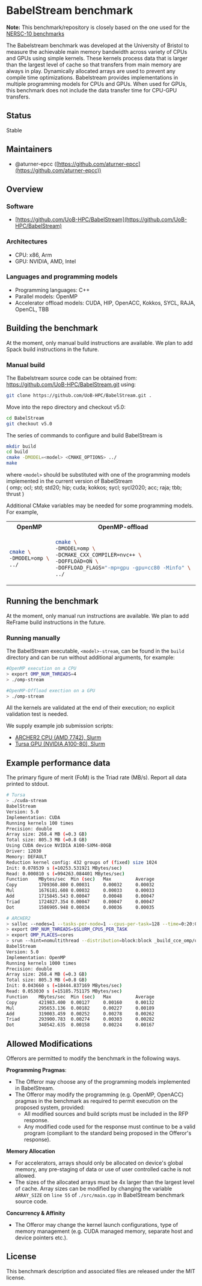 # BabelStream benchmark

**Note:** This benchmark/repository is closely based on the one used for the [NERSC-10 benchmarks](https://www.nersc.gov/systems/nersc-10/benchmarks/)

The Babelstream benchmark was developed at the University of Bristol to measure the achievable main memory bandwidth across variety of CPUs and GPUs using simple kernels. These kernels process data that is larger than the largest level of cache so that transfers from main memory are always in play. Dynamically allocated arrays are used to prevent any compile time optimizations. Babelstream provides implementations in multiple programming models for CPUs and GPUs. When used for GPUs, this benchmark does not include the data transfer time for CPU-GPU transfers.

## Status

Stable

## Maintainers

- @aturner-epcc ([https://github.com/aturner-epcc](https://github.com/aturner-epcc))

## Overview

### Software

- [https://github.com/UoB-HPC/BabelStream](https://github.com/UoB-HPC/BabelStream)

### Architectures

- CPU: x86, Arm
- GPU: NVIDIA, AMD, Intel

### Languages and programming models

- Programming languages: C++
- Parallel models: OpenMP
- Accelerator offload models: CUDA, HIP, OpenACC, Kokkos, SYCL, RAJA, OpenCL, TBB

## Building the benchmark

At the moment, only manual build instructions are available. We plan to add Spack
build instructions in the future.

### Manual build

The Babelstream source code can be obtained from:
https://github.com/UoB-HPC/BabelStream.git using:

```bash
git clone https://github.com/UoB-HPC/BabelStream.git .
```

Move into the repo directory and checkout v5.0:

```bash
cd BabelStream
git checkout v5.0
```

The series of commands to configure and build BabelStream is
```bash
mkdir build
cd build
cmake -DMODEL=<model> <CMAKE_OPTIONS> ../
make
```
where `<model>` should be substituted with one of
the programming models implemented in the current version of BabelStream<br>
( omp; ocl; std; std20; hip; cuda; kokkos;
  sycl; sycl2020; acc; raja; tbb; thrust )
  

Additional CMake variables may be needed for some programming models.
For example,
<table><tr><th> OpenMP </th><th> OpenMP-offload </th><th> CUDA </th><tr>
<tr><td>

```bash
cmake \
-DMODEL=omp \
../ 
```

</td><td>

```bash
cmake \
-DMODEL=omp \
-DCMAKE_CXX_COMPILER=nvc++ \
-DOFFLOAD=ON \
-DOFFLOAD_FLAGS="-mp=gpu -gpu=cc80 -Minfo" \
../ 
```

</td><td>

```bash
cmake \
-DMODEL=cuda \
-DCMAKE_CXX_COMPILER=nvc++ \
-DCMAKE_CUDA_COMPILER=nvcc \
-DCUDA_ARCH=sm_80 \
../ 
```

</td></tr></table>

## Running the benchmark

At the moment, only manual run instructions are available. We plan to add ReFrame
build instructions in the future.

### Running manually

The BabelStream executable, `<model>-stream`, can be found in the `build` directory
and can be run without additional arguments, for example:

```bash
#OpenMP execution on a CPU
> export OMP_NUM_THREADS=4
> ./omp-stream 

#OpenMP-Offload exection on a GPU
> ./omp-stream 
```

All the kernels are validated at the end of their execution;
no explicit validation test is needed.

We supply example job submission scripts:

- [ARCHER2 CPU (AMD 7742), Slurm](scripts/archer2-cpu.slurm)
- [Tursa GPU (NVIDIA A100-80), Slurm](scripts/tursa-gpu-a100.slurm)

## Example performance data

The primary figure of merit (FoM) is the Triad rate (MB/s).
Report all data printed to stdout.

```bash
# Tursa
> ./cuda-stream
BabelStream
Version: 5.0
Implementation: CUDA
Running kernels 100 times
Precision: double
Array size: 268.4 MB (=0.3 GB)
Total size: 805.3 MB (=0.8 GB)
Using CUDA device NVIDIA A100-SXM4-80GB
Driver: 12030
Memory: DEFAULT
Reduction kernel config: 432 groups of (fixed) size 1024
Init: 0.078539 s (=10253.531921 MBytes/sec)
Read: 0.000810 s (=994263.084401 MBytes/sec)
Function    MBytes/sec  Min (sec)   Max         Average     
Copy        1709360.800 0.00031     0.00032     0.00032     
Mul         1676181.608 0.00032     0.00033     0.00033     
Add         1715845.543 0.00047     0.00048     0.00047     
Triad       1724827.354 0.00047     0.00047     0.00047     
Dot         1586905.948 0.00034     0.00036     0.00035   
```

```bash
# ARCHER2
> salloc --nodes=1 --tasks-per-node=1 --cpus-per-task=128 --time=0:20:0
> export OMP_NUM_THREADS=$SLURM_CPUS_PER_TASK
> export OMP_PLACES=cores
> srun --hint=nomultithread --distribution=block:block _build_cce_omp/omp-stream
BabelStream
Version: 5.0
Implementation: OpenMP
Running kernels 1000 times
Precision: double
Array size: 268.4 MB (=0.3 GB)
Total size: 805.3 MB (=0.8 GB)
Init: 0.043660 s (=18444.837169 MBytes/sec)
Read: 0.053030 s (=15185.751175 MBytes/sec)
Function    MBytes/sec  Min (sec)   Max         Average     
Copy        421983.400  0.00127     0.00160     0.00132     
Mul         295653.136  0.00182     0.00227     0.00189     
Add         319003.459  0.00252     0.00278     0.00262     
Triad       293900.783  0.00274     0.00303     0.00282     
Dot         340542.635  0.00158     0.00224     0.00167     
```

## Allowed Modifications

Offerors are permitted to modify the benchmark in the following ways.

**Programming Pragmas**:<br>
- The Offeror may choose any of the programming models implemented in BabelStream.
- The Offeror may modify the programming (e.g. OpenMP, OpenACC) pragmas in the benchmark as required  to permit execution on the proposed system, provided: 
   - All modified sources and build scripts must be included in the RFP response.
   - Any modified code used for the response must continue to be a valid program (compliant to the standard being proposed in the Offeror's response).

**Memory Allocation**<br>
- For accelerators, arrays should only be allocated on device's global memory, any pre-staging of data or use of user controlled cache is not allowed.
- The sizes of the allocated arrays must be 4x larger than the largest level of cache. Array sizes can be modified by changing the variable `ARRAY_SIZE` on `line 55` of `./src/main.cpp` in BabelStream benchmark source code. 

**Concurrency & Affinity**<br>
- The Offeror may change the kernel launch configurations, type of memory management (e.g. CUDA managed memory, separate host and device pointers etc.).

## License

This benchmark description and associated files are released under the MIT license.
